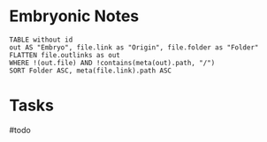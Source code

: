 # Embryonic Notes

```dataview
TABLE without id 
out AS "Embryo", file.link as "Origin", file.folder as "Folder"
FLATTEN file.outlinks as out
WHERE !(out.file) AND !contains(meta(out).path, "/")
SORT Folder ASC, meta(file.link).path ASC
```

# Tasks 

#todo
